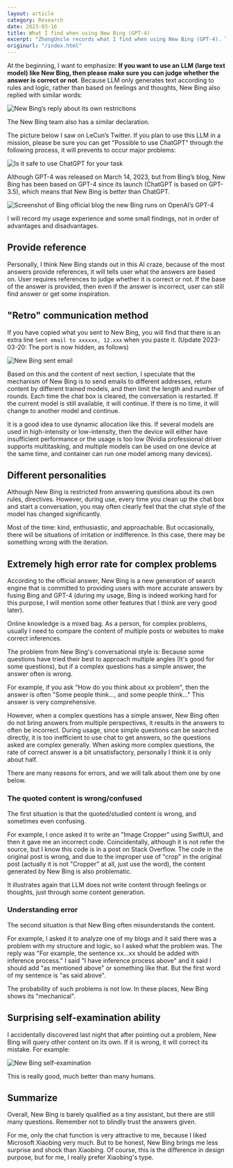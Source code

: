 ```yaml
---
layout: article
category: Research
date: 2023-03-16
title: What I find when using New Bing (GPT-4)
excerpt: "ZhongUncle records what I find when using New Bing (GPT-4). Today New Bing called Bing Chat and can do more thing, but its mistakes are more often."
originurl: "/index.html"
---
```

At the beginning, I want to emphasize: **If you want to use an LLM (large text model) like New Bing, then please make sure you can judge whether the answer is correct or not**. Because LLM only generates text according to rules and logic, rather than based on feelings and thoughts, New Bing also replied with similar words:

![New Bing’s reply about its own restrictions](/assets/images/709d3c55037632b24d027f60cf723565.png)

The New Bing team also has a similar declaration.

The picture below I saw on LeCun’s Twitter. If you plan to use this LLM in a mission, please be sure you can get "Possible to use ChatGPT" through the following process, it will prevents to occur major problems:

![Is it safe to use ChatGPT for your task](/assets/images/Fm02WUeXoAENFTF.jpeg)

Although GPT-4 was released on March 14, 2023, but from Bing’s blog, New Bing has been based on GPT-4 since its launch (ChatGPT is based on GPT-3.5), which means that New Bing is better than ChatGPT.

<img alt="Screenshot of Bing official blog the new Bing runs on OpenAI’s GPT-4" src="/assets/images/2599fc929c7dd8c812cc55f0ec117561.png" style="box-shadow: 0px 0px 0px 0px">

I will record my usage experience and some small findings, not in order of advantages and disadvantages.

## Provide reference
Personally, I think New Bing stands out in this AI craze, because of the most answers provide references, it will tells user what the answers are based on. User requires references to judge whether it is correct or not. If the base of the answer is provided, then even if the answer is incorrect, user can still find answer or get some inspiration.

## "Retro" communication method
If you have copied what you sent to New Bing, you will find that there is an extra line `Sent email to xxxxxx, 12.xxx` when you paste it. (Update 2023-03-20: The port is now hidden, as follows)

![New Bing sent email](/assets/images/1f7bccf20a5b27a15215511de0d2be65.png)

Based on this and the content of next section, I speculate that the mechanism of New Bing is to send emails to different addresses, return content by different trained models, and then limit the length and number of rounds. Each time the chat box is cleared, the conversation is restarted. If the current model is still available, it will continue. If there is no time, it will change to another model and continue.

It is a good idea to use dynamic allocation like this. If several models are used in high-intensity or low-intensity, then the device will either have insufficient performance or the usage is too low (Nvidia professional driver supports multitasking, and multiple models can be used on one device at the same time, and container can run one model among many devices).

## Different personalities
Although New Bing is restricted from answering questions about its own rules, directives. However, during use, every time you clean up the chat box and start a conversation, you may often clearly feel that the chat style of the model has changed significantly.

Most of the time: kind, enthusiastic, and approachable. But occasionally, there will be situations of irritation or indifference. In this case, there may be something wrong with the iteration.

## Extremely high error rate for complex problems
According to the official answer, New Bing is a new generation of search engine that is committed to providing users with more accurate answers by fusing Bing and GPT-4 (during my usage, Bing is indeed working hard for this purpose, I will mention some other features that I think are very good later).

Online knowledge is a mixed bag. As a person, for complex problems, usually I need to compare the content of multiple posts or websites to make correct inferences.

The problem from New Bing's conversational style is: Because some questions have tried their best to approach multiple angles (It's good for some questions), but if a complex questions has a simple answer, the answer often is wrong.

For example, if you ask "How do you think about xx problem", then the answer is often "Some people think..., and some people think..." This answer is very comprehensive.

However, when a complex questions has a simple answer, New Bing often do not bring answers from multiple perspectives, it results in the answers to often be incorrect. During usage, since simple questions can be searched directly, it is too inefficient to use chat to get answers, so the questions asked are complex generally. When asking more complex questions, the rate of correct answer is a bit unsatisfactory, personally I think it is only about half.

There are many reasons for errors, and we will talk about them one by one below.

### The quoted content is wrong/confused
The first situation is that the quoted/studied content is wrong, and sometimes even confusing.

For example, I once asked it to write an "Image Cropper" using SwiftUI, and then it gave me an incorrect code. Coincidentally, although it is not refer the source, but I know this code is in a post on Stack Overflow. The code in the original post is wrong, and due to the improper use of "crop" in the original post (actually it is not "Cropper" at all, just use the word), the content generated by New Bing is also problematic.

It illustrates again that LLM does not write content through feelings or thoughts, just through some content generation.

### Understanding error
The second situation is that New Bing often misunderstands the content.

For example, I asked it to analyze one of my blogs and it said there was a problem with my structure and logic, so I asked what the problem was. The reply was "For example, the sentence xx...xx should be added with inference process." I said "I have inference process above" and it said I should add "as mentioned above" or something like that. But the first word of my sentence is "as said above".

The probability of such problems is not low. In these places, New Bing shows its "mechanical".

## Surprising self-examination ability
I accidentally discovered last night that after pointing out a problem, New Bing will query other content on its own. If it is wrong, it will correct its mistake. For example:

![New Bing self-examination](/assets/images/360523e8fffb5951f4c724d261e0322f.png)

This is really good, much better than many humans.

## Summarize
Overall, New Bing is barely qualified as a tiny assistant, but there are still many questions. Remember not to blindly trust the answers given.

For me, only the chat function is very attractive to me, because I liked Microsoft Xiaobing very much. But to be honest, New Bing brings me less surprise and shock than Xiaobing. Of course, this is the difference in design purpose, but for me, I really prefer Xiaobing's type.